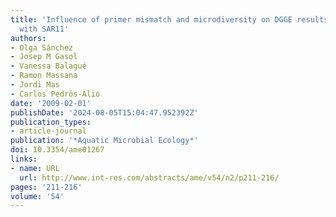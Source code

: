 ```yaml
---
title: 'Influence of primer mismatch and microdiversity on DGGE results: a case study
  with SAR11'
authors:
- Olga Sánchez
- Josep M Gasol
- Vanessa Balagué
- Ramon Massana
- Jordi Mas
- Carlos Pedrós-Alió
date: '2009-02-01'
publishDate: '2024-08-05T15:04:47.952392Z'
publication_types:
- article-journal
publication: '*Aquatic Microbial Ecology*'
doi: 10.3354/ame01267
links:
- name: URL
  url: http://www.int-res.com/abstracts/ame/v54/n2/p211-216/
pages: '211-216'
volume: '54'
---
```

